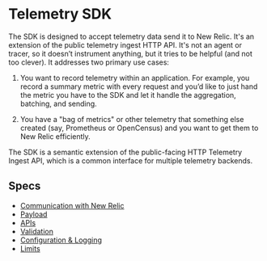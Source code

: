 # Telemetry SDK

The SDK is designed to accept telemetry data send it to New Relic. It's an extension of the public telemetry ingest HTTP API. It's not an agent or tracer, so it doesn’t instrument anything, but it tries to be helpful (and not too clever). It addresses two primary use cases:

1. You want to record telemetry within an application. For example, you record a summary metric with every request and you’d like to just hand the metric you have to the SDK and let it handle the aggregation, batching, and sending.
 
2. You have a "bag of metrics" or other telemetry that something else created (say, Prometheus or OpenCensus) and you want to get them to New Relic efficiently.

The SDK is a semantic extension of the public-facing HTTP Telemetry Ingest API, which is a common interface for multiple telemetry backends.

## Specs

* [Communication with New Relic](./communication.md)
* [Payload](./payload.md)
* [APIs](./sdk-apis.md)
* [Validation](./validation.md)
* [Configuration & Logging](./configuration-and-logging.md)
* [Limits](./limits)
